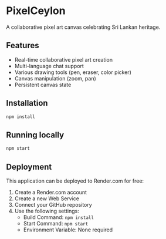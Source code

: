# PixelCeylon

A collaborative pixel art canvas celebrating Sri Lankan heritage.

## Features
- Real-time collaborative pixel art creation
- Multi-language chat support
- Various drawing tools (pen, eraser, color picker)
- Canvas manipulation (zoom, pan)
- Persistent canvas state

## Installation
```bash
npm install
```

## Running locally
```bash
npm start
```

## Deployment
This application can be deployed to Render.com for free:

1. Create a Render.com account
2. Create a new Web Service
3. Connect your GitHub repository
4. Use the following settings:
   - Build Command: `npm install`
   - Start Command: `npm start`
   - Environment Variable: None required
